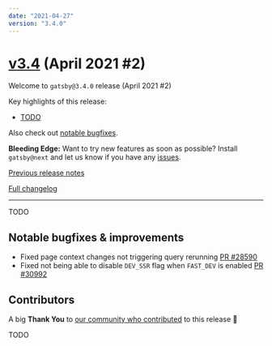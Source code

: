 ```yaml
---
date: "2021-04-27"
version: "3.4.0"
---
```


# [v3.4](https://github.com/gatsbyjs/gatsby/compare/gatsby@3.4.0-next.0...gatsby@3.4.0) (April 2021 #2)

Welcome to `gatsby@3.4.0` release (April 2021 #2)

Key highlights of this release:

- [TODO](#todo)

Also check out [notable bugfixes](#notable-bugfixes--improvements).

**Bleeding Edge:** Want to try new features as soon as possible? Install `gatsby@next` and let us know
if you have any [issues](https://github.com/gatsbyjs/gatsby/issues).

[Previous release notes](/docs/reference/release-notes/v3.3)

[Full changelog](https://github.com/gatsbyjs/gatsby/compare/gatsby@3.4.0-next.0...gatsby@3.4.0)

---

TODO

## Notable bugfixes & improvements

- Fixed page context changes not triggering query rerunning [PR #28590](https://github.com/gatsbyjs/gatsby/pull/28590)
- Fixed not being able to disable `DEV_SSR` flag when `FAST_DEV` is enabled [PR #30992](https://github.com/gatsbyjs/gatsby/pull/30992)

## Contributors

A big **Thank You** to [our community who contributed](https://github.com/gatsbyjs/gatsby/compare/gatsby@3.4.0-next.0...gatsby@3.4.0) to this release 💜

TODO
